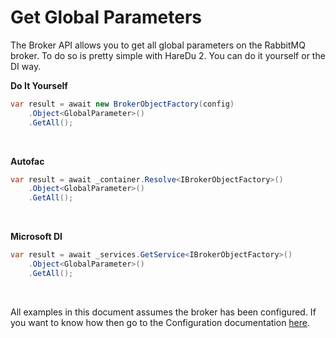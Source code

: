 # Get Global Parameters

The Broker API allows you to get all global parameters on the RabbitMQ broker. To do so is pretty simple with HareDu 2. You can do it yourself or the DI way.

**Do It Yourself**

```c#
var result = await new BrokerObjectFactory(config)
    .Object<GlobalParameter>()
    .GetAll();
```
<br>

**Autofac**

```c#
var result = await _container.Resolve<IBrokerObjectFactory>()
    .Object<GlobalParameter>()
    .GetAll();
```
<br>

**Microsoft DI**

```c#
var result = await _services.GetService<IBrokerObjectFactory>()
    .Object<GlobalParameter>()
    .GetAll();
```
<br>

All examples in this document assumes the broker has been configured. If you want to know how then go to the Configuration documentation [here](https://github.com/ahives/HareDu3/blob/master/docs/configuration.md).

